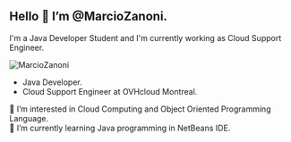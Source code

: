 ## Hello :call_me_hand: I’m @MarcioZanoni. 

I'm a Java Developer Student and I'm currently working as Cloud Support Engineer. 

<img src="https://komarev.com/ghpvc/?username=MarcioZanoni" alt="MarcioZanoni" />

- Java Developer.
- Cloud Support Engineer at OVHcloud Montreal.

👀 I’m interested in Cloud Computing and Object Oriented Programming Language.  
🌱 I’m currently learning Java programming in NetBeans IDE.

<!---
MarcioZanoni/MarcioZanoni is a ✨ special ✨ repository because its `README.md` (this file) appears on your GitHub profile.
You can click the Preview link to take a look at your changes.
--->
